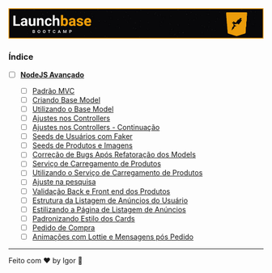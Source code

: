 <div style="text-align: center;">
  <a href="#">
    <img alt="LaunchBase" src="../../.github/logo.jpg"/>
  </a>
</div>

### **Índice**

- [ ] [**NodeJS Avançado**](#)

  - [ ] [Padrão MVC](#)
  - [ ] [Criando Base Model](#)
  - [ ] [Utilizando o Base Model](#)
  - [ ] [Ajustes nos Controllers](#)
  - [ ] [Ajustes nos Controllers - Continuação](#)
  - [ ] [Seeds de Usuários com Faker](#)
  - [ ] [Seeds de Produtos e Imagens](#)
  - [ ] [Correção de Bugs Após Refatoração dos Models](#)
  - [ ] [Serviço de Carregamento de Produtos](#)
  - [ ] [Utilizando o Serviço de Carregamento de Produtos](#)
  - [ ] [Ajuste na pesquisa](#)
  - [ ] [Validação Back e Front end dos Produtos](#)
  - [ ] [Estrutura da Listagem de Anúncios do Usuário](#)
  - [ ] [Estilizando a Página de Listagem de Anúncios](#)
  - [ ] [Padronizando Estilo dos Cards](#)
  - [ ] [Pedido de Compra](#)
  - [ ] [Animações com Lottie e Mensagens pós Pedido](#)
    
---

Feito com ❤ by Igor 🖖